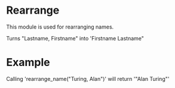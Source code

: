 Rearrange
=========

This module is used for rearranging names.

Turns "Lastname, Firstname" into 'Firstname Lastname"

# Example

Calling 'rearrange_name("Turing, Alan")' will return '"Alan Turing"'

